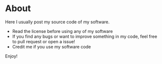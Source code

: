 # About
Here I usually post my source code of my software.
* Read the license before using any of my software
* If you find any bugs or want to improve something in my code, feel free to pull request or open a issue!
* Credit me if you use my software code

Enjoy! 
